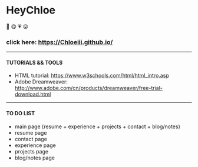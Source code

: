 # HeyChloe
:girl: :yum: :heartpulse: :stuck_out_tongue_closed_eyes:
### click here: https://Chloeiii.github.io/
----
#### TUTORIALS && TOOLS 
* HTML tutorial: https://www.w3schools.com/html/html_intro.asp  
* Adobe Dreamweaver: http://www.adobe.com/cn/products/dreamweaver/free-trial-download.html  
----

#### TO DO LIST
* main page (resume + experience + projects + contact + blog/notes)
* resume page
* contact page
* experience page
* projects page 
* blog/notes page 
